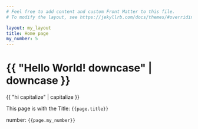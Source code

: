 ```yaml
---
# Feel free to add content and custom Front Matter to this file.
# To modify the layout, see https://jekyllrb.com/docs/themes/#overriding-theme-defaults

layout: my_layout
title: Home page
my_number: 5
---
```

<h1>{{ "Hello World! downcase" | downcase }}</h1>
    {{ "hi capitalize" | capitalize }}

<p> This page is with the Title: <code>{{page.title}}</code> </p>
<p> number: <code>{{page.my_number}} </code> </p>